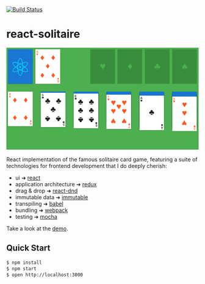 [![Build Status](https://travis-ci.org/gcedo/react-solitaire.svg?branch=master)](https://travis-ci.org/gcedo/react-solitaire)
# react-solitaire

![Demo](demo.gif)

React implementation of the famous solitaire card game, featuring a suite of technologies for frontend development that I do deeply cherish:

- ui ➜ [react](https://facebook.github.io/react/)
- application architecture ➜ [redux](http://redux.js.org/)
- drag & drop ➜ [react-dnd](http://gaearon.github.io/react-dnd/)
- immutable data ➜ [immutable](https://facebook.github.io/immutable-js/)
- transpiling ➜ [babel](https://babeljs.io/)
- bundling ➜ [webpack](https://webpack.github.io/)
- testing ➜ [mocha](https://mochajs.org/)

Take a look at the [demo](http://gcedo.github.io/react-solitaire/dist/index.html).

## Quick Start
```
$ npm install
$ npm start
$ open http://localhost:3000
```
